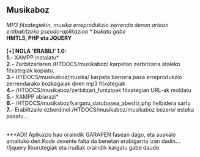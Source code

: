 <h2> Musikaboz </h2>
<i> MP3 fitxategiekin, musika erreprodukzio zerrenda denon artean erabakitzeko pseudo-aplikazioa * bukatu gabe</i>
</br>
<b>HMTL5, PHP eta JQUERY</b></br>
<br>
<b> [+] NOLA 'ERABILI' 1.0: </b>
</br>
<b>1.-</b> XAMPP instalatu* </br>
<b>2.-</b> Zerbitzariaren /HTDOCS/musikaboz/ karpetan zerbitzaria ataleko fitxategiak kopiatu. </br>
<b>3.-</b> HTDOCS/musikaboz/musika/ karpeta barnera pasa erreprodukzio zerrendarako bozkagaiak diren mp3 fitxategiak</br>
<b>4.-</b> /HTDOCS/musikaboz/zerbitzari_funtzioak fitxategian URL-ak  moldatu</br>
<b>5.-</b> XAMPP abiarazi* </br>
<b>6.-</b> /HTDOCS/musikaboz/kargatu_datubasea_abestiz.php helbidera sartu </br>
<b>7.-</b> Erabiltzaile ezberdinei /HTDOCS/musikaboz/musikaboz bezero/ esteka pasatu...</br></br>

***ADI! Aplikazio hau oraindik GARAPEN fasean dago, eta auskalo amaituko den.Kode dexente falta da benetan erabigarria izan dadin... </br>
//jquery liburutegiak eta irudiak oraindik kargatu gabe daude

 
